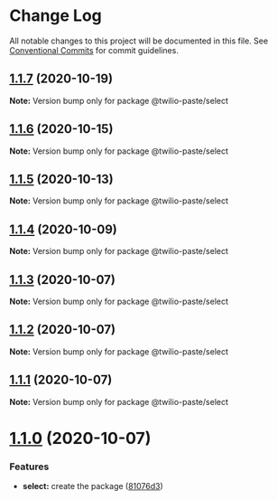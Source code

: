 # Change Log

All notable changes to this project will be documented in this file.
See [Conventional Commits](https://conventionalcommits.org) for commit guidelines.

## [1.1.7](https://github.com/twilio-labs/paste/compare/@twilio-paste/select@1.1.6...@twilio-paste/select@1.1.7) (2020-10-19)

**Note:** Version bump only for package @twilio-paste/select





## [1.1.6](https://github.com/twilio-labs/paste/compare/@twilio-paste/select@1.1.5...@twilio-paste/select@1.1.6) (2020-10-15)

**Note:** Version bump only for package @twilio-paste/select





## [1.1.5](https://github.com/twilio-labs/paste/compare/@twilio-paste/select@1.1.4...@twilio-paste/select@1.1.5) (2020-10-13)

**Note:** Version bump only for package @twilio-paste/select





## [1.1.4](https://github.com/twilio-labs/paste/compare/@twilio-paste/select@1.1.3...@twilio-paste/select@1.1.4) (2020-10-09)

**Note:** Version bump only for package @twilio-paste/select





## [1.1.3](https://github.com/twilio-labs/paste/compare/@twilio-paste/select@1.1.2...@twilio-paste/select@1.1.3) (2020-10-07)

**Note:** Version bump only for package @twilio-paste/select





## [1.1.2](https://github.com/twilio-labs/paste/compare/@twilio-paste/select@1.1.1...@twilio-paste/select@1.1.2) (2020-10-07)

**Note:** Version bump only for package @twilio-paste/select





## [1.1.1](https://github.com/twilio-labs/paste/compare/@twilio-paste/select@1.1.0...@twilio-paste/select@1.1.1) (2020-10-07)

**Note:** Version bump only for package @twilio-paste/select





# [1.1.0](https://github.com/twilio-labs/paste/compare/@twilio-paste/select@0.0.2...@twilio-paste/select@1.1.0) (2020-10-07)


### Features

* **select:** create the package ([81076d3](https://github.com/twilio-labs/paste/commit/81076d3e2dc5aca8bd7226fa556fe2ec34f94f20))
